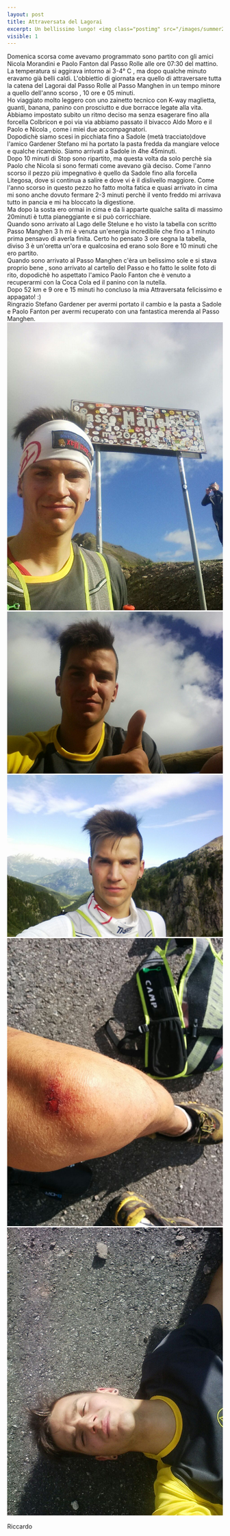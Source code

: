 ```yaml
---
layout: post
title: Attraversata del Lagorai 
excerpt: Un bellissimo lungo! <img class="postimg" src="/images/summer2014/arrivo.jpg">
visible: 1
---
```

Domenica scorsa come avevamo programmato sono partito con gli amici Nicola Morandini e Paolo Fanton dal Passo Rolle alle ore 07:30 del mattino.<br>
La temperatura si aggirava intorno ai 3-4° C , ma dopo qualche minuto eravamo già belli caldi.
L'obbiettio di giornata era quello di attraversare tutta la catena del Lagorai dal Passo Rolle al Passo Manghen in un tempo minore a quello dell'anno scorso , 10 ore e 05 minuti.<br>
Ho viaggiato molto leggero con uno zainetto tecnico con K-way maglietta, guanti, banana, panino con prosciutto e due borracce legate alla vita. Abbiamo impostato subito un ritmo deciso ma senza esagerare fino alla forcella Colbricon e poi via via abbiamo passato il bivacco Aldo Moro e il Paolo e Nicola , come i miei due accompagnatori.<br>
Dopodichè siamo scesi in picchiata fino a Sadole (metà tracciato)dove l'amico Gardener Stefano mi ha portato la pasta fredda da mangiare veloce e qualche ricambio. Siamo arrivati a Sadole in 4he 45minuti.<br>
Dopo 10 minuti di Stop sono ripartito, ma questa volta da solo perchè sia Paolo che Nicola si sono fermati come avevano già deciso.  Come l'anno scorso il pezzo più impegnativo è quello da Sadole fino alla forcella Litegosa, dove si continua a salire e dove vi è il dislivello maggiore.
Come l'anno scorso in questo pezzo ho fatto molta fatica e quasi arrivato in cima mi sono anche dovuto fermare 2-3 minuti perchè il vento freddo mi arrivava tutto in pancia e mi ha bloccato la digestione.<br>
Ma dopo la sosta ero ormai in cima e da li apparte qualche salita di massimo 20minuti è tutta pianeggiante e si può corricchiare.<br>
Quando sono arrivato al Lago delle Stelune e ho visto la tabella con scritto Passo Manghen 3 h mi è venuta un'energia incredibile che fino a 1 minuto prima pensavo di averla finita. Certo ho pensato 3 ore segna la tabella, diviso 3 è un'oretta un'ora e qualcosina ed erano solo 8ore e 10 minuti che ero partito.<br>
Quando sono arrivato al Passo Manghen c'èra un belissimo sole e si stava proprio bene , sono arrivato al cartello del Passo e ho fatto le solite foto di rito, dopodichè ho aspettato l'amico Paolo Fanton che è venuto a recuperarmi con la Coca Cola ed il panino con la nutella.<br>
Dopo 52 km e 9 ore e 15 minuti ho concluso la mia Attraversata felicissimo e appagato! :)<br>
Ringrazio Stefano Gardener per avermi portato il cambio e la pasta a Sadole e Paolo Fanton per avermi recuperato con una fantastica merenda al Passo Manghen.<br>
<a href="/images/summer2014/arrivo.jpg"><img class="postimg" src="/images/summer2014/arrivo.jpg"></a>
<a href="/images/summer2014/ok.jpg"><img class="postimg" src="/images/summer2014/ok.jpg"></a>
<a href="/images/summer2014/lagorai.jpg"><img class="postimg" src="/images/summer2014/lagorai.jpg"></a>
<a href="/images/summer2014/caduta.jpg"><img class="postimg" src="/images/summer2014/caduta.jpg"></a>
<a href="/images/summer2014/arrivo2.jpg"><img class="postimg" src="/images/summer2014/arrivo2.jpg"></a>


Riccardo 
